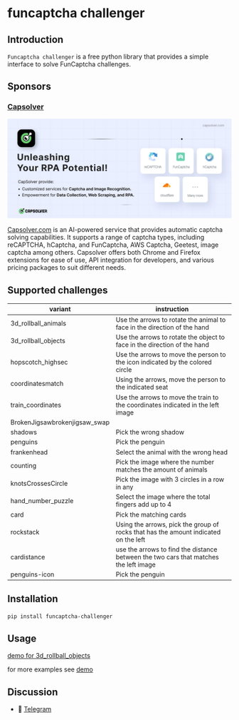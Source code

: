 # funcaptcha challenger

## Introduction

`Funcaptcha challenger` is a free python library that provides a simple interface to solve FunCaptcha challenges.

## Sponsors

### [Capsolver](https://capsolver.com?utm_source=github&utm_medium=banner_github&utm_campaign=funcaptcha_challenger)


[![Capsolver](docs/capsolver.jpg)](https://capsolver.com?utm_source=github&utm_medium=banner_github&utm_campaign=funcaptcha_challenger)

[Capsolver.com](https://capsolver.com?utm_source=github&utm_medium=banner_github&utm_campaign=funcaptcha_challenger) is
an AI-powered service that provides automatic captcha solving capabilities. It supports a range of captcha types,
including reCAPTCHA, hCaptcha, and FunCaptcha, AWS Captcha, Geetest, image captcha among others. Capsolver offers both
Chrome and Firefox extensions for ease of use, API integration for developers, and various pricing packages to suit
different needs.

## Supported challenges

| variant                       | instruction                                                                          |                                                                              
|-------------------------------|--------------------------------------------------------------------------------------|
| 3d_rollball_animals           | Use the arrows to rotate the animal to face in the direction of the hand             |
| 3d_rollball_objects           | Use the arrows to rotate the object to face in the direction of the hand             |
| hopscotch_highsec             | Use the arrows to move the person to the icon indicated by the colored circle        |                                                                                          
| coordinatesmatch              | Using the arrows, move the person to the indicated seat                              |       
| train_coordinates             | Use the arrows to move the train to the coordinates indicated in the left image      |
| BrokenJigsawbrokenjigsaw_swap |                                                                                      | 
| shadows                       | Pick the wrong shadow                                                                |
| penguins                      | Pick the penguin                                                                     |
| frankenhead                   | Select the animal with the wrong head                                                |
| counting                      | Pick the image where the number matches the amount of animals                        |
| knotsCrossesCircle            | Pick the image with 3 circles in a row in any                                        |
| hand_number_puzzle            | Select the image where the total fingers add up to 4                                 |
| card                          | Pick the matching cards                                                              |
| rockstack                     | Using the arrows, pick the group of rocks that has the amount indicated on the left  | 
| cardistance                   | use the arrows to find the distance between the two cars that matches the left image | 
| penguins-icon                 | Pick the penguin                                                                     | 

## Installation

```bash
pip install funcaptcha-challenger
```

## Usage

[demo for 3d_rollball_objects](demo/3d_rollball_animals_demo.py)

for more examples see [demo](demo)

## Discussion

- 📱 [Telegram](https://t.me/+iNf8qQk0KUpkYmEx)
